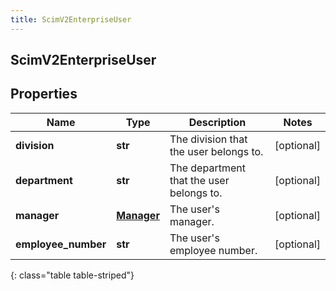 ```yaml
---
title: ScimV2EnterpriseUser
---
```

## ScimV2EnterpriseUser

## Properties

|Name | Type | Description | Notes|
|------------ | ------------- | ------------- | -------------|
| **division** | **str** | The division that the user belongs to. | [optional] |
| **department** | **str** | The department that the user belongs to. | [optional] |
| **manager** | [**Manager**](Manager.html) | The user&#39;s manager. | [optional] |
| **employee_number** | **str** | The user&#39;s employee number. | [optional] |
{: class="table table-striped"}


